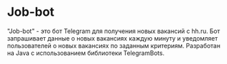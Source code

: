 # Job-bot
"Job-bot" - это бот Telegram для получения новых вакансий с hh.ru. Бот запрашивает данные о новых вакансиях каждую минуту и уведомляет пользователей о новых вакансиях по заданным критериям. Разработан на Java с использованием библиотеки TelegramBots.
